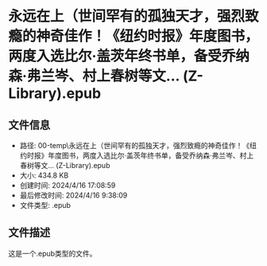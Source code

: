﻿# 永远在上（世间罕有的孤独天才，强烈致瘾的神奇佳作！《纽约时报》年度图书，两度入选比尔·盖茨年终书单，备受乔纳森·弗兰岑、村上春树等文... (Z-Library).epub

## 文件信息
- 路径: 00-temp\永远在上（世间罕有的孤独天才，强烈致瘾的神奇佳作！《纽约时报》年度图书，两度入选比尔·盖茨年终书单，备受乔纳森·弗兰岑、村上春树等文... (Z-Library).epub
- 大小: 434.8 KB
- 创建时间: 2024/4/16 17:08:59
- 最后修改时间: 2024/4/16 9:38:09
- 文件类型: .epub

## 文件描述
这是一个.epub类型的文件。

